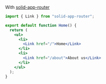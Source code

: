 With [solid-app-router](https://github.com/solidjs/solid-app-router)

```jsx
import { Link } from "solid-app-router";

export default function Home() {
  return (
    <ul>
      <li>
        <Link href="/">Home</Link>
      </li>
      <li>
        <Link href="/about">About us</Link>
      </li>
    </ul>
  );
}
```
